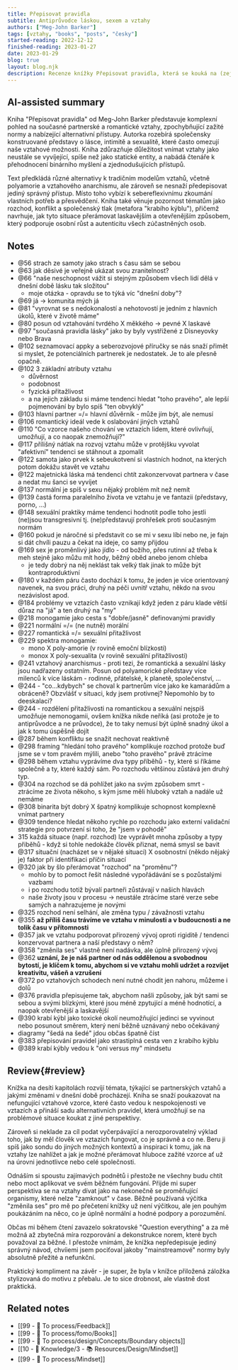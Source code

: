 ```yaml
---
title: Přepisovat pravidla
subtitle: Antiprůvodce láskou, sexem a vztahy
authors: ["Meg-John Barker"]
tags: [vztahy, "books", "posts", "česky"]
started-reading: 2022-12-12
finished-reading: 2023-01-27
date: 2023-01-29
blog: true
layout: blog.njk
description: Recenze knížky Přepisovat pravidla, která se kouká na (zejména) romantické a partnerské vztahy z různých perspektiv.
---
```


## AI-assisted summary
Kniha "Přepisovat pravidla" od Meg-John Barker představuje komplexní pohled na současné partnerské a romantické vztahy, zpochybňující zažité normy a nabízející alternativní přístupy. Autorka rozebírá společensky konstruované představy o lásce, intimitě a sexualitě, které často omezují naše vztahové možnosti. Kniha zdůrazňuje důležitost vnímat vztahy jako neustále se vyvíjející, spíše než jako statické entity, a nabádá čtenáře k přehodnocení binárního myšlení a zjednodušujících přístupů.

Text předkládá různé alternativy k tradičním modelům vztahů, včetně polyamorie a vztahového anarchismu, ale zároveň se nesnaží předepisovat jediný správný přístup. Místo toho vybízí k sebereflexivnímu zkoumání vlastních potřeb a přesvědčení. Kniha také věnuje pozornost tématům jako rozchod, konflikt a společenský tlak (metafora "krabího kýblu"), přičemž navrhuje, jak tyto situace přerámovat laskavějším a otevřenějším způsobem, který podporuje osobní růst a autenticitu všech zúčastněných osob.

<div id="notes">

## Notes

- @56 strach ze samoty jako strach s času sám se sebou
- @63 jak děsivé je veřejně ukázat svou zranitelnost?
- @66 "naše neschopnost vážit si stejným způsobem všech lidí dělá v dnešní době lásku tak složitou"
  - moje otázka - opravdu se to týká víc "dnešní doby"?
- @69 já -> komunita mých já
- @81 "vyrovnat se s nedokonalostí a nehotovostí je jedním z hlavních úkolů, které v životě máme"
- @80 posun od vztahování tvrdého X měkkého -> pevné X laskavé
- @97 "současná pravidla lásky" jako by byly vystřižené z Disneyovky nebo Brava
- @102 seznamovací appky a seberozvojové příručky se nás snaží přimět si myslet, že potenciálních partnerek je nedostatek. Je to ale přesně opačně.
- @102 3 základní atributy vztahu
  - důvěrnost
  - podobnost
  - fyzická přitažlivost
  - a na jejich základu si máme tendenci hledat "toho pravého", ale lepší pojmenování by bylo spíš "ten obvyklý"
- @103 hlavní partner =/= hlavní důvěrník - může jím být, ale nemusí
- @106 romantický ideál vede k oslabování jiných vztahů
- @110 "Co vzorce našeho chování ve vztazích lidem, které ovlivňují, umožňují, a co naopak znemožňují?"
- @117 přílišný nátlak na rozvoj vztahu může v protějšku vyvolat "afektivní" tendenci se stáhnout a zpomalit
- @122 samota jako prvek k sebeukotvení si vlastních hodnot, na kterých potom dokážu stavět ve vztahu
- @122 majetnická láska má tendenci chtít zakonzervovat partnera v čase a nedat mu šanci se vyvíjet
- @137 normální je spíš v sexu nějaký problém mít než nemít
- @139 častá forma paralelního života ve vztahu je ve fantazii (představy, porno, ...)
- @148 sexuální praktiky máme tendenci hodnotit podle toho jestli (ne)jsou transgresivní tj. (ne)představují prohřešek proti současným normám
- @160 pokud je náročné si představit co se mi v sexu líbí nebo ne, je fajn si dát chvíli pauzu a čekat na ideje, co samy přijdou
- @169 sex je proměnlivý jako jídlo - od božího, přes rutinní až třeba k meh stejně jako můžu mít hody, běžný oběd anebo jenom chleba
  - je tedy dobrý na něj neklást tak velký tlak jinak to může být kontraproduktivní
- @180 v každém páru často dochází k tomu, že jeden je více orientovaný navenek, na svou práci, druhý na péči uvnitř vztahu, někdo na svou nezávislost apod.
- @184 problémy ve vztazích často vznikají když jeden z páru klade větší důraz na "já" a ten druhý na "my"
- @218 monogamie jako cesta s "dobře/jasně" definovanými pravidly
- @221 normální =/= (ne nutně) morální
- @227 romantická =/= sexuální přitažlivost
- @229 spektra monogamie:
  - mono X poly-amorie (v rovině emoční blízkosti)
  - monox X poly-sexualita (v rovině sexuální přitažlivosti)
- @241 vztahový anarchismus - proti tezi, že romantická a sexuální lásky jsou nadřazeny ostatním. Posun od polyamorické představy více milenců k více láskám - rodinné, přátelské, k planetě, společenství, ...
- @244 - "co...kdybych" se choval k partnerům více jako ke kamarádům a obráceně? Obzvlášť v situaci, kdy jsem protivnej? Nepomohlo by to deeskalaci?
- @244 - rozdělení přitažlivosti na romantickou a sexuální nejspíš umožňuje nemonogamii, ovšem knížka nikde neříká (asi protože je to antiprůvodce a ne průvodce), že to taky nemusí být úplně snadný úkol a jak k tomu úspěšně dojít
- @287 během konfliktu se snažit nechovat reaktivně
- @298 framing "hledání toho pravého" komplikuje rozchod protože buď jsme se v tom pravém mýlili, anebo "toho pravého" právě ztrácíme
- @298 během vztahu vyprávíme dva typy příběhů - ty, které si říkáme společně a ty, které každý sám. Po rozchodu většinou zůstává jen druhý typ.
- @304 na rozchod se dá pohlížet jako na svým způsobem smrt - ztrácíme ze života někoho, s kým jsme měli hluboký vztah a nadále už nemáme
- @308 binarita být dobrý X špatný komplikuje schopnost komplexně vnímat partnery
- @309 tendence hledat někoho rychle po rozchodu jako externí validační strategie pro potvrzení si toho, že "jsem v pohodě"
- 315 každá situace (např. rozchod) lze vyprávět mnoha způsoby a typy přiběhů - když si tohle nedokáže člověk přiznat, nemá smysl se bavit
- @317 situační (nacházet se v nějaké situaci) X osobnostní (někdo nějaký je) faktor při identifikaci příčin situací
- @320 jak by šlo přerámovat "rozchod" na "proměnu"?
  - mohlo by to pomoct řešit následné vypořádávání se s pozůstalými vazbami
  - i po rozchodu totiž bývalí partneři zůstávají v našich hlavách
  - naše životy jsou v procesu -> neustále ztrácíme staré verze sebe samých a nahrazujeme je novými
- @325 rozchod není selhání, ale změna typu / závažnosti vztahu
- @355 **až příliš času trávíme ve vztahu v minulosti a v budoucnosti a ne tolik času v přítomnosti**
- @357 jak ve vztahu podporovat přirozený vývoj oproti rigiditě / tendenci konzervovat partnera a naší představy o něm?
- @358 "změnila ses" vlastně není nadávka, ale úplně přirozený vývoj
- @362 **uznání, že je náš partner od nás oddělenou a svobodnou bytostí, je klíčem k tomu, abychom si ve vztahu mohli udržet a rozvíjet kreativitu, vášeň a vzrušení**
- @372 po vztahových schodech není nutné chodit jen nahoru, můžeme i dolů
- @376 pravidla přepisujeme tak, abychom našli způsoby, jak být sami se sebou a svými blízkými, které jsou méně zpytující a méně hodnotící, a naopak otevřenější a laskavější
- @390 krabí kýbl jako toxické okolí neumožňující jedinci se vyvinout nebo posunout směrem, který není běžně uznávaný nebo očekávaný
- diagramy "šedá na šedé" jdou občas špatně číst
- @383 přepisování pravidel jako strastiplná cesta ven z krabího kýblu
- @389 krabí kýbly vedou k "oni versus my" mindsetu

</div>

## Review{#review}

Knížka na desíti kapitolách rozvíjí témata, týkající se partnerských vztahů a jakými změnami v dnešní době procházejí. Kniha se snaží poukazovat na nefungující vztahové vzorce, které často vedou k nespokojenosti ve vztazích a přináší sadu alternativních pravidel, která umožňují se na problémové situace koukat z jiné perspektivy.

Zároveň si neklade za cíl podat vyčerpávající a nerozporovatelný výklad toho, jak by měl člověk ve vztazích fungovat, co je správně a co ne. Beru ji spíš jako sondu do jiných možných kontextů a inspiraci k tomu, jak na vztahy lze nahlížet a jak je možné přerámovat hluboce zažité vzorce ať už na úrovni jednotlivce nebo celé společnosti.

Odnáším si spoustu zajímavých podnětů i přestože ne všechny budu chtít nebo moct aplikovat ve svém běžném fungování. Přijde mi super perspektiva se na vztahy dívat jako na nekonečně se proměňující organismy, které nelze "zamknout" v čase. Běžně používaná výčitka "změnila ses" pro mě po přečetení knížky už není výčitkou, ale jen pouhým poukázáním na něco, co je úplně normální a hodné podpory a porozumění.

Občas mi během čtení zavazelo sokratovské "Question everything" a za mě možná až zbytečná míra rozporování a dekonstrukce norem, které bych považoval za běžné. I přestože vnímám, že knížka nepředepisuje jediný správný návod, chvíiemi jsem pociťoval jakoby "mainstreamové" normy byly absolutně přežité a nefunkční.

Praktický kompliment na závěr - je super, že byla v knížce přiložená záložka stylizovaná do motivu z přebalu. Je to sice drobnost, ale vlastně dost praktická.

## Related notes
- [[99 - 📄 To process/Feedback]]
- [[99 - 📄 To process/fomo/Books]]
- [[99 - 📄 To process/design/Concepts/Boundary objects]]
- [[10 - 🧠 Knowledge/3 - 📚 Resources/Design/Mindset]]
- [[99 - 📄 To process/Mindset]]
